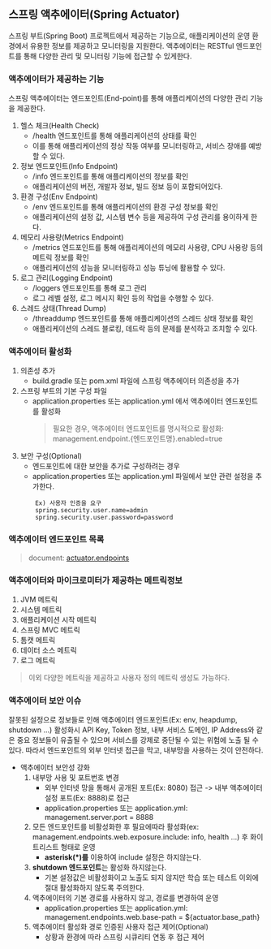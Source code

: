 ## 스프링 액추에이터(Spring Actuator)
스프링 부트(Spring Boot) 프로젝트에서 제공하는 기능으로, 애플리케이션의 운영 환경에서 유용한 정보를 제공하고 모니터링을 지원한다. 
액추에이터는 RESTful 엔드포인트를 통해 다양한 관리 및 모니터링 기능에 접근할 수 있게한다.

### 액추에이터가 제공하는 기능
스프링 액추에이터는 엔드포인트(End-point)를 통해 애플리케이션의 다양한 관리 기능을 제공한다.

1. 헬스 체크(Health Check)
   - /health 엔드포인트를 통해 애플리케이션의 상태를 확인 
   - 이를 통해 애플리케이션의 정상 작동 여부를 모니터링하고, 서비스 장애를 예방할 수 있다.
2. 정보 엔드포인트(Info Endpoint)
   - /info 엔드포인트를 통해 애플리케이션의 정보를 확인
   - 애플리케이션의 버전, 개발자 정보, 빌드 정보 등이 포함되어있다.
3. 환경 구성(Env Endpoint)
   - /env 엔드포인트를 통해 애플리케이션의 환경 구성 정보를 확인
   - 애플리케이션의 설정 값, 시스템 변수 등을 제공하여 구성 관리를 용이하게 한다.
4. 메모리 사용량(Metrics Endpoint)
   - /metrics 엔드포인트를 통해 애플리케이션의 메모리 사용량, CPU 사용량 등의 메트릭 정보를 확인 
   - 애플리케이션의 성능을 모니터링하고 성능 튜닝에 활용할 수 있다.
5. 로그 관리(Logging Endpoint)
   - /loggers 엔드포인트를 통해 로그 관리 
   - 로그 레벨 설정, 로그 메시지 확인 등의 작업을 수행할 수 있다.
6. 스레드 상태(Thread Dump)
   - /threaddump 엔드포인트를 통해 애플리케이션의 스레드 상태 정보를 확인 
   - 애플리케이션의 스레드 블로킹, 데드락 등의 문제를 분석하고 조치할 수 있다.

### 액추에이터 활성화
1. 의존성 추가
   - build.gradle 또는 pom.xml 파일에 스프링 액추에이터 의존성을 추가
2. 스프링 부트의 기본 구성 파일
   - application.properties 또는 application.yml 에서 액추에이터 엔드포인트를 활성화
     > 필요한 경우, 액추에이터 엔드포인트를 명시적으로 활성화: management.endpoint.{엔드포인트명}.enabled=true
3. 보안 구성(Optional)
   - 엔드포인트에 대한 보안을 추가로 구성하려는 경우
   - application.properties 또는 application.yml 파일에서 보안 관련 설정을 추가한다. 
   ```
       Ex) 사용자 인증을 요구
       spring.security.user.name=admin
       spring.security.user.password=password
   ```

### 액추에이터 엔드포인트 목록
> document: [actuator.endpoints](https://docs.spring.io/spring-boot/docs/current/reference/html/actuator.html#actuator.endpoints)

### 액추에이터와 마이크로미터가 제공하는 메트릭정보
1. JVM 메트릭
2. 시스템 메트릭
3. 애플리케이션 시작 메트릭
4. 스프링 MVC 메트릭
5. 톰캣 메트릭
6. 데이터 소스 메트릭
7. 로그 메트릭

> 이외 다양한 메트릭을 제공하고 사용자 정의 메트릭 생성도 가능하다.

### 액추에이터 보안 이슈
잘못된 설정으로 정보들로 인해 액추에이터 엔드포인트(Ex: env, heapdump, shutdown ...) 활성화시 API Key, Token 정보, 내부 서비스 도메인, IP Address와 같은 중요 정보들이 유출될 수 있으며 서비스를 강제로 중단될 수 있는 위험에 노출 될 수 있다.
따라서 엔드포인트의 외부 인터넷 접근을 막고, 내부망을 사용하는 것이 안전하다.

- 액추에이터 보안성 강화
  1. 내부망 사용 및 포트번호 변경
     - 외부 인터넷 망을 통해서 공개된 포트(Ex: 8080) 접근 -> 내부 액추에이터 설정 포트(Ex: 8888)로 접근
     - application.properties 또는 application.yml: management.server.port = 8888
  2.  모든 엔드포인트를 비활성화한 후 필요에따라 활성화(ex: management.endpoints.web.exposure.include: info, health ...) 후 화이트리스트 형태로 운영
      - **asterisk(*)를** 이용하여 include 설정은 하지않는다.
  3. **shutdown 엔드포인트**는 활성화 하지않는다.
     - 기본 설정값은 비활성화이고 노출도 되지 않지만 학습 또는 테스트 이외에 절대 활성화하지 않도록 주의한다.
  4. 액추에이터의 기본 경로를 사용하지 않고, 경로를 변경하여 운영
     - application.properties 또는 application.yml: management.endpoints.web.base-path = ${actuator.base_path}
  5. 액추에이터 활성화 경로 인증된 사용자 접근 제어(Optional)
     - 상황과 환경에 따라 스프링 시큐리티 연동 후 접근 제어
